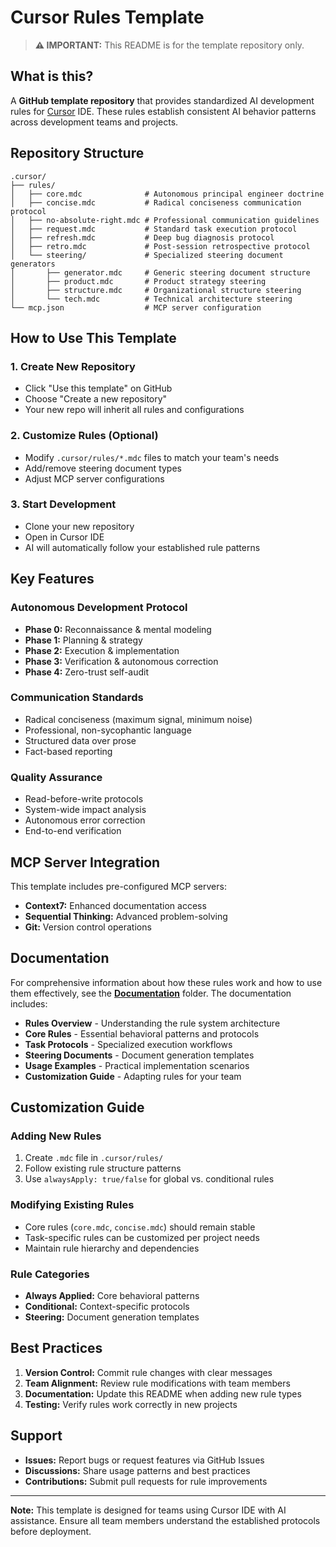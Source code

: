 # Cursor Rules Template

> **⚠️ IMPORTANT:** This README is for the template repository only.

## What is this?

A **GitHub template repository** that provides standardized AI development rules for [Cursor](https://cursor.sh) IDE. These rules establish consistent AI behavior patterns across development teams and projects.

## Repository Structure

```
.cursor/
├── rules/
│   ├── core.mdc              # Autonomous principal engineer doctrine
│   ├── concise.mdc           # Radical conciseness communication protocol
│   ├── no-absolute-right.mdc # Professional communication guidelines
│   ├── request.mdc           # Standard task execution protocol
│   ├── refresh.mdc           # Deep bug diagnosis protocol
│   ├── retro.mdc             # Post-session retrospective protocol
│   └── steering/             # Specialized steering document generators
│       ├── generator.mdc     # Generic steering document structure
│       ├── product.mdc       # Product strategy steering
│       ├── structure.mdc     # Organizational structure steering
│       └── tech.mdc          # Technical architecture steering
└── mcp.json                  # MCP server configuration
```

## How to Use This Template

### 1. Create New Repository

- Click "Use this template" on GitHub
- Choose "Create a new repository"
- Your new repo will inherit all rules and configurations

### 2. Customize Rules (Optional)

- Modify `.cursor/rules/*.mdc` files to match your team's needs
- Add/remove steering document types
- Adjust MCP server configurations

### 3. Start Development

- Clone your new repository
- Open in Cursor IDE
- AI will automatically follow your established rule patterns

## Key Features

### **Autonomous Development Protocol**

- **Phase 0:** Reconnaissance & mental modeling
- **Phase 1:** Planning & strategy
- **Phase 2:** Execution & implementation
- **Phase 3:** Verification & autonomous correction
- **Phase 4:** Zero-trust self-audit

### **Communication Standards**

- Radical conciseness (maximum signal, minimum noise)
- Professional, non-sycophantic language
- Structured data over prose
- Fact-based reporting

### **Quality Assurance**

- Read-before-write protocols
- System-wide impact analysis
- Autonomous error correction
- End-to-end verification

## MCP Server Integration

This template includes pre-configured MCP servers:

- **Context7:** Enhanced documentation access
- **Sequential Thinking:** Advanced problem-solving
- **Git:** Version control operations

## Documentation

For comprehensive information about how these rules work and how to use them effectively, see the **[Documentation](./docs/)** folder. The documentation includes:

- **Rules Overview** - Understanding the rule system architecture
- **Core Rules** - Essential behavioral patterns and protocols
- **Task Protocols** - Specialized execution workflows
- **Steering Documents** - Document generation templates
- **Usage Examples** - Practical implementation scenarios
- **Customization Guide** - Adapting rules for your team

## Customization Guide

### Adding New Rules

1. Create `.mdc` file in `.cursor/rules/`
2. Follow existing rule structure patterns
3. Use `alwaysApply: true/false` for global vs. conditional rules

### Modifying Existing Rules

- Core rules (`core.mdc`, `concise.mdc`) should remain stable
- Task-specific rules can be customized per project needs
- Maintain rule hierarchy and dependencies

### Rule Categories

- **Always Applied:** Core behavioral patterns
- **Conditional:** Context-specific protocols
- **Steering:** Document generation templates

## Best Practices

1. **Version Control:** Commit rule changes with clear messages
2. **Team Alignment:** Review rule modifications with team members
3. **Documentation:** Update this README when adding new rule types
4. **Testing:** Verify rules work correctly in new projects

## Support

- **Issues:** Report bugs or request features via GitHub Issues
- **Discussions:** Share usage patterns and best practices
- **Contributions:** Submit pull requests for rule improvements

---

**Note:** This template is designed for teams using Cursor IDE with AI assistance. Ensure all team members understand the established protocols before deployment.
